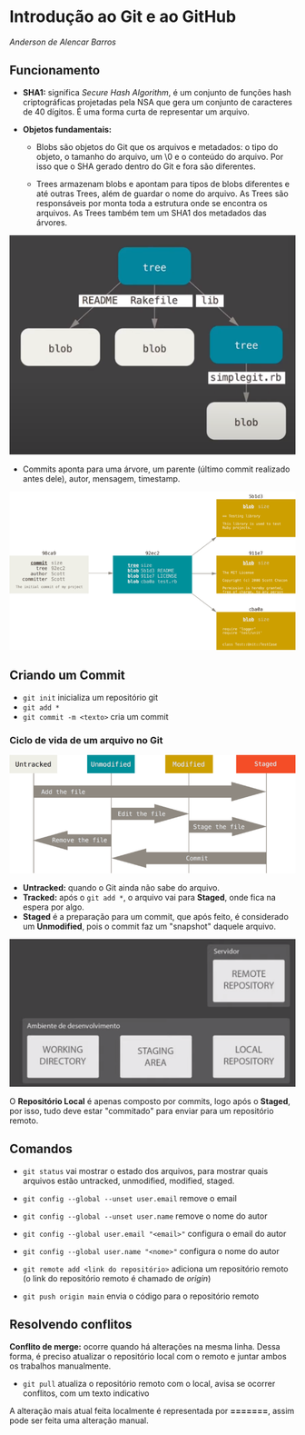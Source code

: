 # Introdução ao Git e ao GitHub

*Anderson de Alencar Barros*

## Funcionamento

- **SHA1:** significa *Secure Hash Algorithm*, é um conjunto de funções hash criptográficas projetadas pela NSA que gera um conjunto de caracteres de 40 dígitos. É uma forma curta de representar um arquivo.

- **Objetos fundamentais:** 
  - Blobs são objetos do Git que os arquivos e metadados: o tipo do objeto, o tamanho do arquivo, um \0 e o conteúdo do arquivo. Por isso que o SHA gerado dentro do Git e fora são diferentes.

  - Trees armazenam blobs e apontam para tipos de blobs diferentes e até outras Trees, além de guardar o nome do arquivo. As Trees são responsáveis por monta toda a estrutura onde se encontra os arquivos. As Trees também tem um SHA1 dos metadados das árvores.

![](../attachments/Clipboard_2021-02-08-15-23-29.png)

  - Commits aponta para uma árvore, um parente (último commit realizado antes dele), autor, mensagem, timestamp.

![](../attachments/Clipboard_2021-02-08-15-27-56.png)

## Criando um Commit

- `git init` inicializa um repositório git
- `git add *` 
- `git commit -m <texto>` cria um commit

### Ciclo de vida de um arquivo no Git

![](../attachments/Clipboard_2021-02-08-15-47-51.png)

- **Untracked:** quando o Git ainda não sabe do arquivo.
- **Tracked:** após o `git add *`, o arquivo vai para **Staged**, onde fica na espera por algo. 
- **Staged** é a preparação para um commit, que após feito, é considerado um **Unmodified**, pois o commit faz um "snapshot" daquele arquivo.

![](../attachments/Clipboard_2021-02-08-16-11-23.png)

O **Repositório Local** é apenas composto por commits, logo após o **Staged**, por isso, tudo deve estar "commitado" para enviar para um repositório remoto.

## Comandos

- `git status` vai mostrar o estado dos arquivos, para mostrar quais arquivos estão untracked, unmodified, modified, staged.

- `git config --global --unset user.email` remove o email
- `git config --global --unset user.name` remove o nome do autor

- `git config --global user.email "<email>"` configura o email do autor
- `git config --global user.name "<nome>"` configura o nome do autor
- `git remote add <link do repositório>` adiciona um repositório remoto (o link do repositório remoto é chamado de _origin_)
- `git push origin main` envia o código para o repositório remoto

## Resolvendo conflitos

**Conflito de merge:** ocorre quando há alterações na mesma linha. Dessa forma, é preciso atualizar o repositório local com o remoto e juntar ambos os trabalhos manualmente.

- `git pull` atualiza o repositório remoto com o local, avisa se ocorrer conflitos, com um texto indicativo

A alteração mais atual feita localmente é representada por **=======**, assim pode ser feita uma alteração manual.



